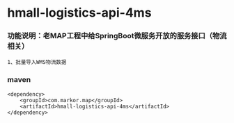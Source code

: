 # hmall-logistics-api-4ms
### 功能说明：老MAP工程中给SpringBoot微服务开放的服务接口（物流相关）
    1、批量导入WMS物流数据
### maven
    <dependency>
        <groupId>com.markor.map</groupId>
        <artifactId>hmall-logistics-api-4ms</artifactId>
    </dependency>
